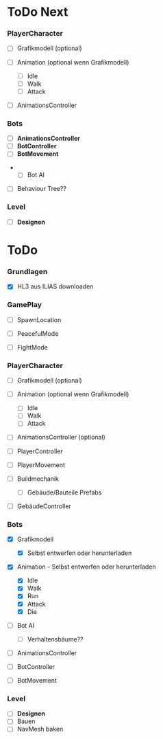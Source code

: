 ﻿# **ToDo Next**

### PlayerCharacter
- [ ] Grafikmodell (optional)
- [ ] Animation (optional wenn Grafikmodell)
  - [ ] Idle
  - [ ] Walk
  - [ ] Attack
- [ ] AnimationsController


### Bots
- [ ] **AnimationsController**
- [ ] **BotController**
- [ ] **BotMovement**
- - [ ] Bot AI
- [ ] Behaviour Tree??

### Level
- [ ] **Designen**



# **ToDo**


### Grundlagen
- [x] HL3 aus ILIAS downloaden


### GamePlay
- [ ] SpawnLocation
- [ ] PeacefulMode
- [ ] FightMode


### PlayerCharacter
- [ ] Grafikmodell (optional)
- [ ] Animation (optional wenn Grafikmodell)
  - [ ] Idle
  - [ ] Walk
  - [ ] Attack
- [ ] AnimationsController (optional)
- [ ] PlayerController
- [ ] PlayerMovement
- [ ] Buildmechanik
  - [ ] Gebäude/Bauteile Prefabs
- [ ] GebäudeController


### Bots
- [x] Grafikmodell
  - [x] Selbst entwerfen oder herunterladen
- [x] Animation - Selbst entwerfen oder herunterladen
  - [x] Idle
  - [x] Walk
  - [x] Run
  - [x] Attack
  - [x] Die
- [ ] Bot AI
  - [ ] Verhaltensbäume??
- [ ] AnimationsController
- [ ] BotController
- [ ] BotMovement


### Level
- [ ] **Designen**
- [ ] Bauen
- [ ] NavMesh baken